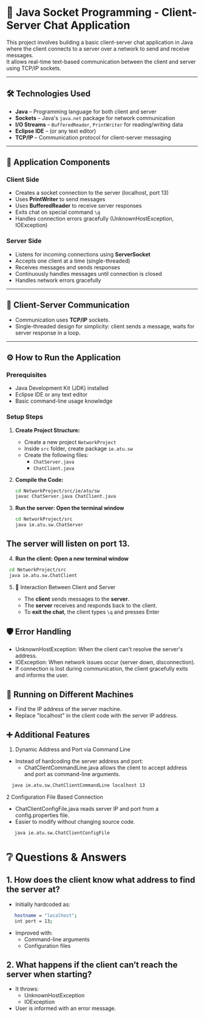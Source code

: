 # 💬 Java Socket Programming - Client-Server Chat Application

This project involves building a basic client-server chat application in Java where the client connects to a server over a network to send and receive messages.  
It allows real-time text-based communication between the client and server using TCP/IP sockets.

---

## 🛠️ Technologies Used

- **Java** – Programming language for both client and server
- **Sockets** – Java's `java.net` package for network communication
- **I/O Streams** – `BufferedReader`, `PrintWriter` for reading/writing data
- **Eclipse IDE** – (or any text editor)
- **TCP/IP** – Communication protocol for client-server messaging

---

## 📜 Application Components

### Client Side
- Creates a socket connection to the server (localhost, port 13)
- Uses **PrintWriter** to send messages
- Uses **BufferedReader** to receive server responses
- Exits chat on special command `\q`
- Handles connection errors gracefully (UnknownHostException, IOException)

### Server Side
- Listens for incoming connections using **ServerSocket**
- Accepts one client at a time (single-threaded)
- Receives messages and sends responses
- Continuously handles messages until connection is closed
- Handles network errors gracefully

---

## 🔄 Client-Server Communication
- Communication uses **TCP/IP** sockets.
- Single-threaded design for simplicity: client sends a message, waits for server response in a loop.

---

## ⚙️ How to Run the Application

### Prerequisites
- Java Development Kit (JDK) installed
- Eclipse IDE or any text editor
- Basic command-line usage knowledge

### Setup Steps

1. **Create Project Structure:**
   - Create a new project `NetworkProject`
   - Inside `src` folder, create package `ie.atu.sw`
   - Create the following files:
     - `ChatServer.java`
     - `ChatClient.java`

2. **Compile the Code:**
   ```bash
   cd NetworkProject/src/ie/atu/sw
   javac ChatServer.java ChatClient.java
3. **Run the server: Open the terminal window**
   ```bash
   cd NetworkProject/src
   java ie.atu.sw.ChatServer
  **The server will listen on port 13.**
  -
4.  **Run the client: Open a new terminal window**
   ```bash
    cd NetworkProject/src
    java ie.atu.sw.ChatClient
```
5. 🔄 Interaction Between Client and Server

   - The **client** sends messages to the **server**.
   - The **server** receives and responds back to the client.
   - To **exit the chat**, the client types `\q` and presses Enter 

## 🛡️ Error Handling
   - UnknownHostException: When the client can't resolve the server's address.
   - IOException: When network issues occur (server down, disconnection).
   - If connection is lost during communication, the client gracefully exits and informs the user.
     
## 📡 Running on Different Machines
   - Find the IP address of the server machine.
   - Replace "localhost" in the client code with the server IP address.

## ➕ Additional Features
1. Dynamic Address and Port via Command Line
 - Instead of hardcoding the server address and port:
    - ChatClientCommandLine.java allows the client to accept address and port as command-line arguments.

```bash
  java ie.atu.sw.ChatClientCommandLine localhost 13
```
2 Configuration File Based Connection
  -  ChatClientConfigFile.java reads server IP and port from a config.properties file.
  -  Easier to modify without changing source code.

```bash
   java ie.atu.sw.ChatClientConfigFile
 ```
# ❔ Questions & Answers
## 1. How does the client know what address to find the server at?
  - Initially hardcoded as:
```bash
   hostname = "localhost";
   int port = 13;
 ```
 -  Improved with:
    - Command-line arguments
    - Configuration files
## 2. What happens if the client can’t reach the server when starting?
   - It throws:
      - UnknownHostException
      - IOException
   - User is informed with an error message.
